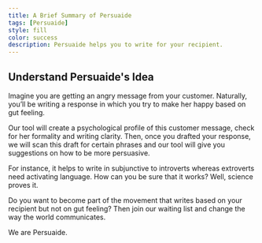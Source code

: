 ```yaml
---
title: A Brief Summary of Persuaide
tags: [Persuaide]
style: fill
color: success
description: Persuaide helps you to write for your recipient.
---
```


## Understand Persuaide's Idea

Imagine you are getting an angry message from your customer. 
Naturally, you’ll be writing a response in which you try to make her happy based on gut feeling.

Our tool will create a psychological profile of this customer message, check for her formality and writing clarity.
Then, once you drafted your response, we will scan this draft for certain phrases and our tool will give you suggestions on how to be more persuasive.

For instance, it helps to write in subjunctive to introverts whereas extroverts need activating language.
How can you be sure that it works? 
Well, science proves it. 

Do you want to become part of the movement that writes based on your recipient but not on gut feeling?
Then join our waiting list and change the way the world communicates. 

We are Persuaide.